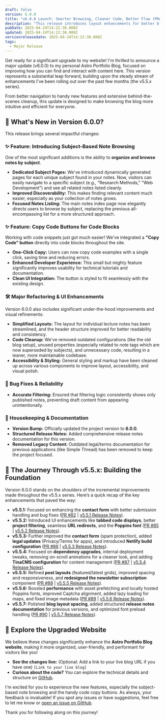```yaml
---
draft: false
version: 6.0.0
title: "v6.0.0 Launch: Smarter Browsing, Cleaner Code, Better Flow (PR# 92)"
description: "This release introduces layout enhancements for better blog readability, adds structured release notes, and optimizes font preload handling for improved document structure."
pubDate: 2025-04-24T14:22:30.000Z
updated: 2025-04-24T14:22:30.000Z
versionreleasedate: 2025-04-24T14:22:30.000Z
tags:
  - Major Release
---
```


Get ready for a significant upgrade to my website! I'm thrilled to announce a major update (v6.0.0) to my personal Astro Portfolio Blog, focused on improving how you can find and interact with content here. This version represents a substantial leap forward, building upon the steady stream of enhancements I've been rolling out over the past few months (the v5.5.x series).

From better navigation to handy new features and extensive behind-the-scenes cleanup, this update is designed to make browsing the blog more intuitive and efficient for everyone.

## 🚀 What's New in Version 6.0.0?

This release brings several impactful changes:

### ✨ Feature: Introducing Subject-Based Note Browsing

One of the most significant additions is the ability to **organize and browse notes by subject**.

- **Dedicated Subject Pages:** We've introduced dynamically generated pages for each unique subject found in your notes. Now, visitors can easily navigate to a specific subject (e.g., "Research Methods," "Web Development") and see all related notes listed cleanly.
- **Improved Discoverability:** This makes finding relevant content much easier, especially as your collection of notes grows.
- **Focused Notes Listing:** The main notes index page now elegantly directs users to browse by subject, replacing the previous all-encompassing list for a more structured approach.

### ✨ Feature: Copy Code Buttons for Code Blocks

Working with code snippets just got much easier! We've integrated a **"Copy Code" button** directly into code blocks throughout the site.

- **One-Click Copy:** Users can now copy code examples with a single click, saving time and reducing errors.
- **Enhanced Developer Experience:** This small but mighty feature significantly improves usability for technical tutorials and documentation.
- **Clean UI Integration:** The button is styled to fit seamlessly with the existing design.

### 🛠️ Major Refactoring & UI Enhancements

Version 6.0.0 also includes significant under-the-hood improvements and visual refinements:

- **Simplified Layouts:** The layout for individual lecture notes has been streamlined, and the header structure improved for better readability and consistency.
- **Code Cleanup:** We've removed outdated configurations (like the old blog setup), unused properties (especially related to note tags which are now superseded by subjects), and unnecessary code, resulting in a leaner, more maintainable codebase.
- **Accessibility & Styling:** General styling and markup have been cleaned up across various components to improve layout, accessibility, and visual polish.

### 🐛 Bug Fixes & Reliability

- **Accurate Filtering:** Ensured that filtering logic consistently shows only published notes, preventing draft content from appearing unintentionally.

### 🧹 Housekeeping & Documentation

- **Version Bump:** Officially updated the project version to **6.0.0**.
- **Structured Release Notes:** Added comprehensive release notes documentation for this version.
- **Removed Legacy Content:** Outdated legal/terms documentation for previous applications (like Simple Thread) has been removed to keep the project focused.

## 🌱 The Journey Through v5.5.x: Building the Foundation

Version 6.0.0 stands on the shoulders of the incremental improvements made throughout the v5.5.x series. Here’s a quick recap of the key enhancements that paved the way:

- **v5.5.1:** Focused on enhancing the **contact form** with better submission handling and bug fixes ([PR #82](https://github.com/rafay99-epic/Astro-Portfolio-Blog/pull/82) | [v5.5.1 Release Notes](https://www.rafay99.com/webwiki/v5/v551)).
- **v5.5.2:** Introduced UI enhancements like **tabbed code displays**, better **project filtering**, seamless **URL redirects**, and the **Poppins font** ([PR #85](https://github.com/rafay99-epic/Astro-Portfolio-Blog/pull/85) | [v5.5.2 Release Notes](https://www.rafay99.com/webwiki/v5/v552)).
- **v5.5.3:** Further improved the **contact form** (spam protection), added **legal updates** (Privacy/Terms for apps), and introduced **Netlify build configuration** ([PR #86](https://github.com/rafay99-epic/Astro-Portfolio-Blog/pull/86) | [v5.5.3 Release Notes](https://www.rafay99.com/webwiki/v5/v553)).
- **v5.5.4:** Focused on **dependency upgrades**, internal deployment tweaks, removing on-scroll animations for a cleaner look, and adding **TinaCMS configuration** for content management ([PR #87](https://github.com/rafay99-epic/Astro-Portfolio-Blog/pull/87) | [v5.5.4 Release Notes](<[./v5.5.4.md](https://www.rafay99.com/webwiki/v5/v554)>)).
- **v5.5.5:** Refined **post layouts** (featured/latest grids), improved spacing and responsiveness, and **redesigned the newsletter subscription** component ([PR #88](https://github.com/rafay99-epic/Astro-Portfolio-Blog/pull/88) | [v5.5.5 Release Notes](https://www.rafay99.com/webwiki/v5/v555)).
- **v5.5.6:** Boosted **performance** with asset prefetching and locally hosted Poppins fonts, improved Captcha alignment, added lazy loading for maps, and fixed image metadata ([PR #89](https://github.com/rafay99-epic/Astro-Portfolio-Blog/pull/89) | [v5.5.6 Release Notes](https://www.rafay99.com/webwiki/v5/v556)).
- **v5.5.7:** Polished **blog layout spacing**, added structured **release notes documentation** for previous versions, and optimized font preload handling ([PR #90](https://github.com/rafay99-epic/Astro-Portfolio-Blog/pull/90) | [v5.5.7 Release Notes](https://www.rafay99.com/webwiki/v5/v557)).

## 🚀 Explore the Upgraded Website

We believe these changes significantly enhance the **Astro Portfolio Blog website**, making it more organized, user-friendly, and performant for visitors like you!

- **See the changes live:** (Optional: Add a link to your live blog URL if you have one) `[Link to your live blog]`
- **Curious about the code?** You can explore the technical details and structure on [GitHub](https://github.com/rafay99-epic/Astro-Portfolio-Blog/).

I'm excited for you to experience the new features, especially the subject-based note browsing and the handy code copy buttons. As always, your feedback is invaluable! If you spot any issues or have suggestions, feel free to let me know or [open an issue on GitHub](https://github.com/rafay99-epic/Astro-Portfolio-Blog/issues).

Thank you for following along on this journey!
